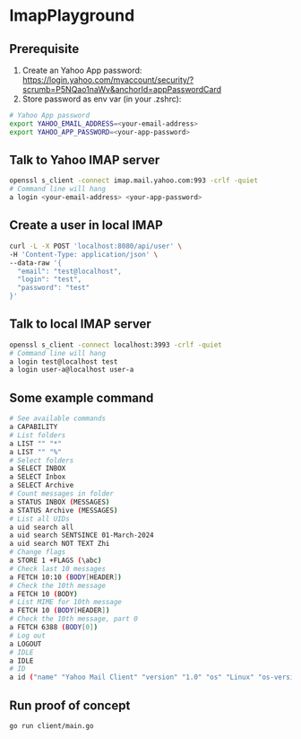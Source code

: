 # ImapPlayground

## Prerequisite
1. Create an Yahoo App password: https://login.yahoo.com/myaccount/security/?scrumb=P5NQao1naWv&anchorId=appPasswordCard
2. Store password as env var (in your .zshrc):
```bash
# Yahoo App password
export YAHOO_EMAIL_ADDRESS=<your-email-address>
export YAHOO_APP_PASSWORD=<your-app-password>
```

## Talk to Yahoo IMAP server
```bash
openssl s_client -connect imap.mail.yahoo.com:993 -crlf -quiet
# Command line will hang
a login <your-email-address> <your-app-password>
```

## Create a user in local IMAP
```bash
curl -L -X POST 'localhost:8080/api/user' \
-H 'Content-Type: application/json' \
--data-raw '{
  "email": "test@localhost",
  "login": "test",
  "password": "test"
}'
```

## Talk to local IMAP server
```bash
openssl s_client -connect localhost:3993 -crlf -quiet
# Command line will hang
a login test@localhost test
a login user-a@localhost user-a
```

## Some example command
```bash
# See available commands
a CAPABILITY
# List folders
a LIST "" "*"
a LIST "" "%"
# Select folders
a SELECT INBOX
a SELECT Inbox
a SELECT Archive
# Count messages in folder
a STATUS INBOX (MESSAGES)
a STATUS Archive (MESSAGES)
# List all UIDs
a uid search all
a uid search SENTSINCE 01-March-2024
a uid search NOT TEXT Zhi
# Change flags
a STORE 1 +FLAGS (\abc)
# Check last 10 messages
a FETCH 10:10 (BODY[HEADER])
# Check the 10th message
a FETCH 10 (BODY)
# List MIME for 10th message
a FETCH 10 (BODY[HEADER])
# Check the 10th message, part 0
a FETCH 6388 (BODY[0])
# Log out
a LOGOUT
# IDLE
a IDLE
# ID
a id ("name" "Yahoo Mail Client" "version" "1.0" "os" "Linux" "os-version" "7.9.4" "vendor" "Yahoo")
```

## Run proof of concept
```bash
go run client/main.go
```
